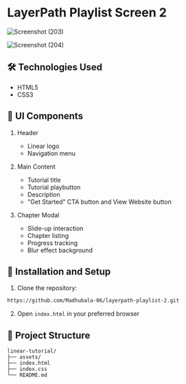 
# LayerPath Playlist Screen 2

![Screenshot (203)](https://github.com/user-attachments/assets/5a746632-036d-40b2-a9cf-20ad0d0036fd)

![Screenshot (204)](https://github.com/user-attachments/assets/53324c22-9f16-4001-8f89-859e350a948f)

## 🛠️ Technologies Used

- HTML5
- CSS3

## 📱 UI Components

1. Header
   - Linear logo
   - Navigation menu
   
2. Main Content
   - Tutorial title
   - Tutorial playbutton
   - Description
   - "Get Started" CTA button and View Website button

3. Chapter Modal
   - Slide-up interaction
   - Chapter listing
   - Progress tracking
   - Blur effect background

## 🚀 Installation and Setup

1. Clone the repository:
```bash
https://github.com/Madhubala-06/layerpath-playlist-2.git
```

2. Open `index.html` in your preferred browser

## 📂 Project Structure

```
linear-tutorial/
├── assets/
├── index.html
├── index.css
└── README.md
```


